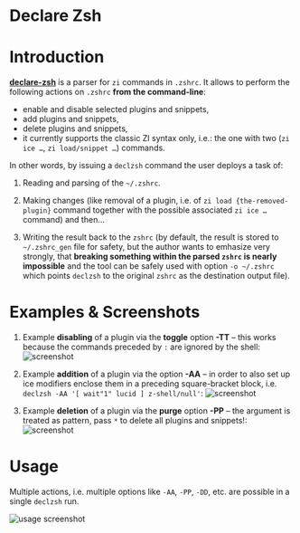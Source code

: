 <h1> Declare Zsh </h1>

# Introduction

[**declare-zsh**](https://github.com/z-shell/declare-zsh) is a parser for `zi` commands in `.zshrc`. It allows to perform the following actions on `.zshrc` **from the command-line**:

- enable and disable selected plugins and snippets,
- add plugins and snippets,
- delete plugins and snippets,
- it currently supports the classic ZI syntax only, i.e.: the one with two
  (`zi ice …`, `zi load/snippet …`) commands.

In other words, by issuing a `declzsh` command the user deploys a task of:

1. Reading and parsing of the `~/.zshrc`.

2. Making changes (like removal of a plugin, i.e. of `zi load {the-removed-plugin}` command together with the possible associated `zi ice …` command) and then…

3. Writing the result back to the `zshrc` (by default, the result is stored to
   `~/.zshrc_gen` file for safety, but the author wants to emhasize very
   strongly, that **breaking something within the parsed `zshrc` is nearly
   impossible** and the tool can be safely used with option `-o ~/.zshrc` which
   points `declzsh` to the original `zshrc` as the destination output file).

# Examples & Screenshots

1. Example **disabling** of a plugin via the **toggle** option **-TT** – this
   works because the commands preceded by `:` are ignored by the shell:
   ![screenshot](https://raw.githubusercontent.com/z-shell/declare-zsh/main/img/toggle.png)

2. Example **addition** of a plugin via the option **-AA** – in order to also
   set up ice modifiers enclose them in a preceding square-bracket block, i.e.
   `declzsh -AA '[ wait"1" lucid ] z-shell/null'`:
   ![screenshot](https://raw.githubusercontent.com/z-shell/declare-zsh/main/img/add.png)

3. Example **deletion** of a plugin via the **purge** option **-PP** – the
   argument is treated as pattern, pass `*` to delete all plugins and snippets!:
   ![screenshot](https://raw.githubusercontent.com/z-shell/declare-zsh/main/img/purge.png)

# Usage

Multiple actions, i.e. multiple options like `-AA`, `-PP`, `-DD`, etc. are
possible in a single `declzsh` run.

![usage screenshot](https://raw.githubusercontent.com/z-shell/declare-zsh/main/img/usage.png)
